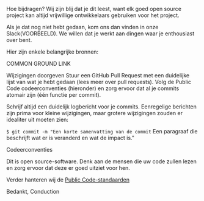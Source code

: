 Hoe bijdragen?
Wij zijn blij dat je dit leest, want elk goed open source project kan altijd vrijwillige ontwikkelaars gebruiken voor het project.

Als je dat nog niet hebt gedaan, kom ons dan vinden in onze Slack(VOORBEELD). We willen dat je werkt aan dingen waar je enthousiast over bent.

Hier zijn enkele belangrijke bronnen:

COMMON GROUND LINK


Wijzigingen doorgeven
Stuur een GitHub Pull Request met een duidelijke lijst van wat je hebt gedaan (lees meer over pull requests).  Volg de Public Code codeerconventies 
(hieronder) en zorg ervoor dat al je commits atomair zijn (één functie per commit).

Schrijf altijd een duidelijk logbericht voor je commits. Eenregelige berichten zijn prima voor kleine wijzigingen, maar grotere wijzigingen zouden 
er idealiter  uit moeten zien:

`$ git commit -m "Een korte samenvatting van de commit`
 Een paragraaf die beschrijft wat er is veranderd en wat de impact is."


Codeerconventies

Dit is open source-software. Denk aan de mensen die uw code zullen lezen en zorg ervoor dat deze er goed uitziet voor hen. 

Verder hanteren wij de [Public Code-standaarden](https://publiccode.net/)

Bedankt, Conduction
